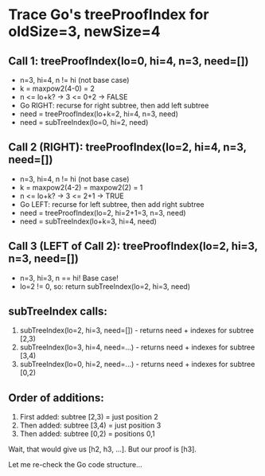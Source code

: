 # Trace Go's treeProofIndex for oldSize=3, newSize=4

## Call 1: treeProofIndex(lo=0, hi=4, n=3, need=[])
- n=3, hi=4, n != hi (not base case)
- k = maxpow2(4-0) = 2
- n <= lo+k? → 3 <= 0+2 → FALSE
- Go RIGHT: recurse for right subtree, then add left subtree
- need = treeProofIndex(lo+k=2, hi=4, n=3, need)
- need = subTreeIndex(lo=0, hi=2, need)

## Call 2 (RIGHT): treeProofIndex(lo=2, hi=4, n=3, need=[])
- n=3, hi=4, n != hi (not base case)
- k = maxpow2(4-2) = maxpow2(2) = 1
- n <= lo+k? → 3 <= 2+1 → TRUE
- Go LEFT: recurse for left subtree, then add right subtree
- need = treeProofIndex(lo=2, hi=2+1=3, n=3, need)
- need = subTreeIndex(lo+k=3, hi=4, need)

## Call 3 (LEFT of Call 2): treeProofIndex(lo=2, hi=3, n=3, need=[])
- n=3, hi=3, n == hi! Base case!
- lo=2 != 0, so: return subTreeIndex(lo=2, hi=3, need)

## subTreeIndex calls:
1. subTreeIndex(lo=2, hi=3, need=[]) - returns need + indexes for subtree [2,3)
2. subTreeIndex(lo=3, hi=4, need=...) - returns need + indexes for subtree [3,4)
3. subTreeIndex(lo=0, hi=2, need=...) - returns need + indexes for subtree [0,2)

## Order of additions:
1. First added: subtree [2,3) = just position 2
2. Then added: subtree [3,4) = just position 3
3. Then added: subtree [0,2) = positions 0,1

Wait, that would give us [h2, h3, ...]. But our proof is [h3].

Let me re-check the Go code structure...
